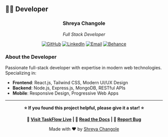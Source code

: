 ## 👩‍💻 Developer

<div align="center">

### Shreya Changole
*Full Stack Developer*

[![GitHub](https://img.shields.io/badge/GitHub-ShreyaChangole-black?style=for-the-badge&logo=github)](https://github.com/ShreyaChangole)
[![LinkedIn](https://img.shields.io/badge/LinkedIn-shreya-blue?style=for-the-badge&logo=linkedin)](https://linkedin.com/in/shreya)
[![Email](https://img.shields.io/badge/Email-shreyachangole2004@gmail.com-red?style=for-the-badge&logo=gmail)](mailto:shreyachangole2004@gmail.com)
[![Behance](https://img.shields.io/badge/Behance-shreya-blue?style=for-the-badge&logo=behance)](https://www.behance.net/shreya)

</div>

### About the Developer

Passionate full-stack developer with expertise in modern web technologies. Specializing in:

- **Frontend**: React.js, Tailwind CSS, Modern UI/UX Design
- **Backend**: Node.js, Express.js, MongoDB, RESTful APIs
- **Mobile**: Responsive Design, Progressive Web Apps

---

<div align="center">

**⭐ If you found this project helpful, please give it a star! ⭐**

**🚀 [Visit TaskFlow Live]([https://taskflow-shreya.vercel.app](https://aquamarine-nougat-5a32f8.netlify.app/)) | 📖 [Read the Docs](#) | 🐛 [Report Bug](https://github.com/ShreyaChangole/taskflow/issues)**

Made with ❤️ by [Shreya Changole](https://github.com/ShreyaChangole)

</div>
